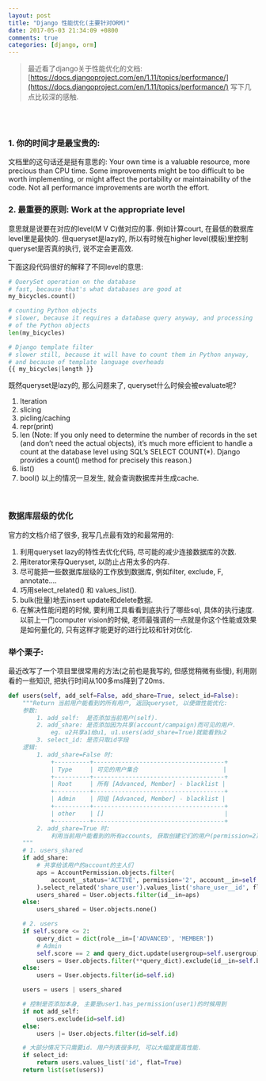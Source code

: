 ```yaml
---
layout: post
title: "Django 性能优化(主要针对ORM)"
date: 2017-05-03 21:34:09 +0800
comments: true
categories: [django, orm]
---
```


> 最近看了django关于性能优化的文档:     [https://docs.djangoproject.com/en/1.11/topics/performance/](https://docs.djangoproject.com/en/1.11/topics/performance/)
写下几点比较深的感触.  
<br>
<!--more-->
<br>  

### 1. 你的时间才是最宝贵的:
文档里的这句话还是挺有意思的: Your own time is a valuable resource, more precious than CPU time. Some improvements might be too difficult to be worth implementing, or might affect the portability or maintainability of the code. Not all performance improvements are worth the effort.
<br>

### 2. 最重要的原则: Work at the appropriate level
意思就是说要在对应的level(M V C)做对应的事. 例如计算court, 在最低的数据库level里是最快的.
但queryset是lazy的, 所以有时候在higher level(模板)里控制queryset是否真的执行, 说不定会更高效.   
_   
下面这段代码很好的解释了不同level的意思:    
```python
# QuerySet operation on the database
# fast, because that's what databases are good at
my_bicycles.count()

# counting Python objects
# slower, because it requires a database query anyway, and processing
# of the Python objects
len(my_bicycles)

# Django template filter
# slower still, because it will have to count them in Python anyway,
# and because of template language overheads
{{ my_bicycles|length }}
```

既然queryset是lazy的, 那么问题来了, queryset什么时候会被evaluate呢?

1. Iteration
2. slicing
3. picling/caching
4. repr(print)
5. len
(Note: If you only need to determine the number of records in the set (and don’t need the actual objects), it’s much more efficient to handle a count at the database level using SQL’s SELECT COUNT(*). Django provides a count() method for precisely this reason.)
6. list()
7. bool()
以上的情况一旦发生, 就会查询数据库并生成cache.   
<br>

### 数据库层级的优化
官方的文档介绍了很多, 我写几点最有效的和最常用的:   

1. 利用queryset lazy的特性去优化代码, 尽可能的减少连接数据库的次数.
2. 用iterator来存Queryset, 以防止占用太多的内存.   
3. 尽可能把一些数据库层级的工作放到数据库, 例如filter, exclude, F, annotate....
4. 巧用select_related() 和 values_list().  
5. bulk(批量)地去insert update和delete数据.     
6. 在解决性能问题的时候, 要利用工具看看到底执行了哪些sql, 具体的执行速度.    
以前上一门computer vision的时候, 老师最强调的一点就是你这个性能或效果是如何量化的, 只有这样才能更好的进行比较和针对优化.  

### 举个栗子:   
最近改写了一个项目里很常用的方法(之前也是我写的, 但感觉稍微有些慢), 利用刚看的一些知识, 把执行时间从100多ms降到了20ms.    
```python
def users(self, add_self=False, add_share=True, select_id=False):
    """Return 当前用户能看到的所有用户, 返回queryset, 以便做性能优化:
    参数:
        1. add_self:  是否添加当前用户(self).
        2. add_share: 是否添加因为共享(account/campaign)而可见的用户.
            eg. u2共享a1给u1, u1.users(add_share=True)就能看到u2
        3. select_id: 是否只取id字段
    逻辑:
        1. add_share=False 时:
            +----------+-------------------------------------+
            | Type     | 可见的用户集合                        |
            +----------+-------------------------------------+
            | Root     | 所有 [Advanced, Member] - blacklist |
            +----------+-------------------------------------+
            | Admin    | 同组 [Advanced, Member] - blacklist |
            +----------+-------------------------------------+
            | other    | []                                  |
            +----------+-------------------------------------+
        2. add_share=True 时:
            利用当前用户能看到的所有accounts, 获取创建它们的用户(permission=2)
    """
    # 1. users_shared
    if add_share:
        # 共享给该用户的account的主人们
        aps = AccountPermission.objects.filter(
            account__status='ACTIVE', permission='2', account__in=self.accounts()
        ).select_related('share_user').values_list('share_user__id', flat=True)
        users_shared = User.objects.filter(id__in=aps)
    else:
        users_shared = User.objects.none()

    # 2. users
    if self.score <= 2:
        query_dict = dict(role__in=['ADVANCED', 'MEMBER'])
        # Admin
        self.score == 2 and query_dict.update(usergroup=self.usergroup)
        users = User.objects.filter(**query_dict).exclude(id__in=self.blacklist)
    else:
        users = User.objects.filter(id=self.id)

    users = users | users_shared

    # 控制是否添加本身, 主要是user1.has_permission(user1)的时候用到
    if not add_self:
        users.exclude(id=self.id)
    else:
        users |= User.objects.filter(id=self.id)

    # 大部分情况下只需要id. 用户列表很多时, 可以大幅度提高性能.
    if select_id:
        return users.values_list('id', flat=True)
    return list(set(users))
```
